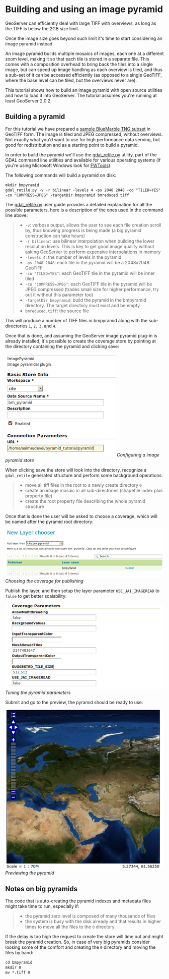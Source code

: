 # Building and using an image pyramid

GeoServer can efficiently deal with large TIFF with overviews, as long as the TIFF is below the 2GB size limit.

Once the image size goes beyond such limit it's time to start considering an image pyramid instead.

An image pyramid builds multiple mosaics of images, each one at a different zoom level, making it so that each tile is stored in a separate file. This comes with a composition overhead to bring back the tiles into a single image, but can speed up image handling as each overview is tiled, and thus a sub-set of it can be accessed efficiently (as opposed to a single GeoTIFF, where the base level can be tiled, but the overviews never are).

This tutorial shows how to build an image pyramid with open source utilities and how to load it into GeoServer. The tutorial assumes you're running at least GeoServer 2.0.2.

## Building a pyramid

For this tutorial we have prepared a [sample BlueMarble TNG subset](http://data.opengeo.org/bmreduced.tiff) in GeoTIFF form. The image is tiled and JPEG compressed, without overviews. Not exactly what you'd want to use for high performance data serving, but good for redistribution and as a starting point to build a pyramid.

In order to build the pyramid we'll use the [gdal_retile.py](http://www.gdal.org/gdal_retile.html) utility, part of the GDAL command line utilities and available for various operating systems (if you're using Microsoft Windows look for [FWTools](http://fwtools.maptools.org/)).

The following commands will build a pyramid on disk:

    mkdir bmpyramid
    gdal_retile.py -v -r bilinear -levels 4 -ps 2048 2048 -co "TILED=YES" -co "COMPRESS=JPEG" -targetDir bmpyramid bmreduced.tiff

The [gdal_retile.py](http://www.gdal.org/gdal_retile.html) user guide provides a detailed explanation for all the possible parameters, here is a description of the ones used in the command line above:

> -   `-v`: verbose output, allows the user to see each file creation scroll by, thus knowing progress is being made (a big pyramid construction can take hours)
> -   `-r bilinear`: use bilinear interpolation when building the lower resolution levels. This is key to get good image quality without asking GeoServer to perform expensive interpolations in memory
> -   `-levels 4`: the number of levels in the pyramid
> -   `-ps 2048 2048`: each tile in the pyramid will be a 2048x2048 GeoTIFF
> -   `-co "TILED=YES"`: each GeoTIFF tile in the pyramid will be inner tiled
> -   `-co "COMPRESS=JPEG"`: each GeoTIFF tile in the pyramid will be JPEG compressed (trades small size for higher performance, try out it without this parameter too)
> -   `-targetDir bmpyramid`: build the pyramid in the bmpyramid directory. The target directory must exist and be empty
> -   `bmreduced.tiff`: the source file

This will produce a number of TIFF files in bmpyramid along with the sub-directories ``1``, ``2,`` ``3``, and ``4``.

Once that is done, and assuming the GeoServer image pyramid plug-in is already installed, it's possible to create the coverage store by pointing at the directory containing the pyramid and clicking save:

![](configureStore.png)
*Configuring a image pyramid store*

When clicking save the store will look into the directory, recognize a ``gdal_retile`` generated structure and perform some background operations:

> -   move all tiff files in the root to a newly create directory ``0``
> -   create an image mosaic in all sub-directories (shapefile index plus property file)
> -   create the root property file describing the whole pyramid structure

Once that is done the user will be asked to choose a coverage, which will be named after the pyramid root directory:

![](chooseLayer.png)
*Choosing the coverage for publishing*

Publish the layer, and then setup the layer parameter ``USE_JAI_IMAGEREAD`` to ``false`` to get better scalability:

![](layerParams.png)
*Tuning the pyramid parameters*

Submit and go to the preview, the pyramid should be ready to use:

![](preview.png)
*Previewing the pyramid*

## Notes on big pyramids

The code that is auto-creating the pyramid indexes and metadata files might take time to run, especially if:

> -   the pyramid zero level is composed of many thousands of files
> -   the system is busy with the disk already and that results in higher times to move all the files to the ``0`` directory

If the delay is too high the request to create the store will time out and might break the pyramid creation. So, in case of very big pyramids consider loosing some of the comfort and creating the ``0`` directory and moving the files by hand:

    cd bmpyramid
    mkdir 0
    mv *.tiff 0

